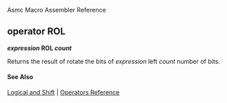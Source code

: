 Asmc Macro Assembler Reference

## operator ROL

**_expression_ ROL _count_**

Returns the result of rotate the bits of _expression_ left _count_ number of bits.

#### See Also

[Logical and Shift](logical-and-shift.md) | [Operators Reference](readme.md)

